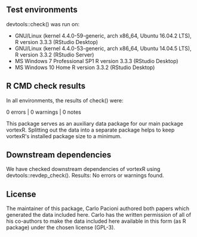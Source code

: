 ## Test environments
devtools::check() was run on:

* GNU/Linux (kernel 4.4.0-59-generic, arch x86_64, Ubuntu 16.04.2 LTS),
  R version 3.3.3 (RStudio Desktop)
* GNU/Linux (kernel 4.4.0-53-generic, arch x86_64, Ubuntu 14.04.5 LTS),
  R version 3.3.2 (RStudio Server)
* MS Windows 7 Professional SP1
  R version 3.3.3 (RStudio Desktop)
* MS Windows 10 Home
  R version 3.3.2 (RStudio Desktop)
  
## R CMD check results
In all environments, the results of check() were:

0 errors | 0 warnings | 0 notes

This package serves as an auxiliary data package for our main package vortexR.
Splitting out the data into a separate package helps to keep vortexR's installed 
package size to a minimum.

## Downstream dependencies
We have checked downstream dependencies of vortexR using devtools::revdep_check().
Results: No errors or warnings found.

## License
The maintainer of this package, Carlo Pacioni authored both papers which generated
the data included here. Carlo has the written permission of all of his co-authors 
to make the data included here available in this form (as R package) under the 
chosen license (GPL-3).
